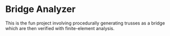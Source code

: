 # Bridge Analyzer

This is the fun project involving procedurally generating trusses as a bridge which are then verified with finite-element analysis.
